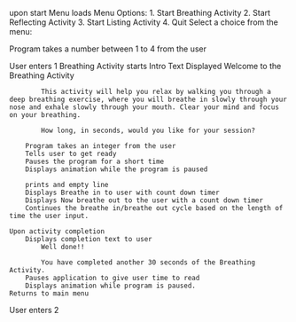 upon start
    Menu loads 
        Menu Options:
          1. Start Breathing Activity
          2. Start Reflecting Activity
          3. Start Listing Activity
          4. Quit
        Select a choice from the menu: 

Program takes a number between 1 to 4 from the user

User enters 1
    Breathing Activity starts
        Intro Text Displayed
            Welcome to the Breathing Activity

            This activity will help you relax by walking you through a deep breathing exercise, where you will breathe in slowly through your nose and exhale slowly through your mouth. Clear your mind and focus on your breathing.

            How long, in seconds, would you like for your session? 
        
        Program takes an integer from the user
        Tells user to get ready
        Pauses the program for a short time
        Displays animation while the program is paused

        prints and empty line
        Displays Breathe in to user with count down timer
        Displays Now breathe out to the user with a count down timer
        Continues the breathe in/breathe out cycle based on the length of time the user input.

    Upon activity completion
        Displays completion text to user
            Well done!!

            You have completed another 30 seconds of the Breathing Activity.
        Pauses application to give user time to read
        Displays animation while program is paused. 
    Returns to main menu

User enters 2
    
